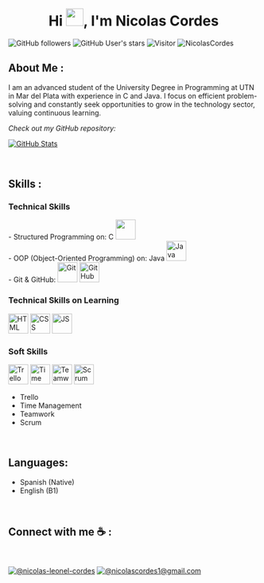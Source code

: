 <h1 align="center">Hi <img src="https://media.giphy.com/media/hvRJCLFzcasrR4ia7z/giphy.gif" width="35">, I'm Nicolas Cordes</h1>

![GitHub followers](https://img.shields.io/github/followers/NicolasCordes?style=social) ![GitHub User's stars](https://img.shields.io/github/stars/NicolasCordes?style=social) ![Visitor](https://visitor-badge.laobi.icu/badge?page_id=NicolasCordes.repoName) <img src="https://komarev.com/ghpvc/?username=NicolasCordes" alt="NicolasCordes" />

## About Me :

I am an advanced student of the University Degree in Programming at UTN in Mar del Plata with experience in C and Java. I focus on efficient problem-solving and constantly seek opportunities to grow in the technology sector, valuing continuous learning.

_Check out my GitHub repository:_

<div>
  <p>
    <a href="https://github.com/NicolasCordes/Sistema_Administrativo_Clubes_Futbol.git">
      <img src="https://github-readme-stats.vercel.app/api/pin/?username=NicolasCordes&repo=Sistema_Administrativo_Clubes_Futbol" alt="GitHub Stats" />
    </a>
  </p>
</div>

<br>

## Skills :

### Technical Skills
<div>
  - Structured Programming on: C <img src="https://img.icons8.com/color/48/000000/c-programming.png" width="40" height="40" />
  <br>
  - OOP (Object-Oriented Programming) on: Java <img src="https://img.icons8.com/color/48/000000/java-coffee-cup-logo.png" width="40" height="40" alt="Java"/>
  <br>
  - Git & GitHub: <img src="https://img.icons8.com/color/48/000000/git.png" width="40" height="40" alt="Git"/> <img src="https://img.icons8.com/ios-glyphs/48/000000/github.png" width="40" height="40" alt="GitHub"/>
</div>

### Technical Skills on Learning
<div>
   <img src="https://user-images.githubusercontent.com/64439609/212556407-f122dc0e-901c-4df7-960f-29a3b52c5349.png" width="40" height="40" alt="HTML" />
   <img src="https://user-images.githubusercontent.com/64439609/212556203-47a51702-fec1-4275-bafb-6afdea15b092.png" width="40" height="40" alt="CSS" />
   <img src="https://user-images.githubusercontent.com/64439609/212556085-e6f8391a-6f25-43d5-8bfe-818167047cfb.png" width="40" height="40" alt="JS"/>
</div>

### Soft Skills
<div>
  <img src="https://img.icons8.com/color/48/000000/trello.png" width="40" height="40" alt="Trello"/>
    <img src="https://img.icons8.com/color/48/000000/clock--v1.png" width="40" height="40" alt="Time Management"/>
   <img src="https://img.icons8.com/color/48/000000/teamwork.png" width="40" height="40" alt="Teamwork"/>
  <img src="https://img.icons8.com/?size=100&id=Y7xmk4MhheJ3&format=png&color=000000" width="40" height="40" alt="Scrum"/>


</div>

- Trello
- Time Management
- Teamwork
- Scrum

<br>

## Languages:
 
- Spanish (Native) 
- English (B1)

<br>

## Connect with me ☕ :

<br>

[![@nicolas-leonel-cordes](https://img.icons8.com/fluency/48/000000/linkedin.png "@nicolas-leonel-cordes")](https://www.linkedin.com/in/nicolas-leonel-cordes/) 
[![@nicolascordes1@gmail.com](https://img.icons8.com/fluency/48/000000/apple-mail.png "nicolascordes1@gmail.com")](mailto:nicolascordes1@gmail.com)

<br>
